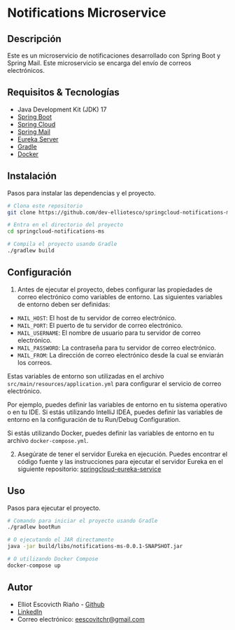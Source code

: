 # Notifications Microservice 

## Descripción
Este es un microservicio de notificaciones desarrollado con Spring Boot y Spring Mail.
Este microservicio se encarga del envío de correos electrónicos. 



## Requisitos & Tecnologías
- Java Development Kit (JDK) 17
- [Spring Boot](https://spring.io/projects/spring-boot)
- [Spring Cloud](https://spring.io/projects/spring-cloud)
- [Spring Mail](https://docs.spring.io/spring-framework/docs/3.0.x/spring-framework-reference/html/mail.html)
- [Eureka Server](https://cloud.spring.io/spring-cloud-netflix/multi/multi_spring-cloud-eureka-server.html)
- [Gradle](https://gradle.org/)
- [Docker](https://www.docker.com/)

## Instalación
Pasos para instalar las dependencias y el proyecto.

```bash
# Clona este repositorio
git clone https://github.com/dev-elliotesco/springcloud-notifications-ms.git

# Entra en el directorio del proyecto
cd springcloud-notifications-ms

# Compila el proyecto usando Gradle
./gradlew build

```

## Configuración
1. Antes de ejecutar el proyecto, debes configurar las propiedades de correo electrónico como variables de entorno. 
Las siguientes variables de entorno deben ser definidas:

- `MAIL_HOST`: El host de tu servidor de correo electrónico.
- `MAIL_PORT`: El puerto de tu servidor de correo electrónico.
- `MAIL_USERNAME`: El nombre de usuario para tu servidor de correo electrónico.
- `MAIL_PASSWORD`: La contraseña para tu servidor de correo electrónico.
- `MAIL_FROM`: La dirección de correo electrónico desde la cual se enviarán los correos.

Estas variables de entorno son utilizadas en el archivo `src/main/resources/application.yml` para configurar el servicio de correo electrónico.

Por ejemplo, puedes definir las variables de entorno en tu sistema operativo o en tu IDE. Si estás utilizando IntelliJ IDEA, puedes definir las variables de entorno en la configuración de tu Run/Debug Configuration.

Si estás utilizando Docker, puedes definir las variables de entorno en tu archivo `docker-compose.yml`.

2. Asegúrate de tener el servidor Eureka en ejecución.
   Puedes encontrar el código fuente y las instrucciones para ejecutar el servidor
   Eureka en el siguiente repositorio: [springcloud-eureka-service](https://github.com/dev-elliotesco/springcloud-eureka-service)

## Uso
Pasos para ejecutar el proyecto.

```bash
# Comando para iniciar el proyecto usando Gradle
./gradlew bootRun
```

```bash
# O ejecutando el JAR directamente
java -jar build/libs/notifications-ms-0.0.1-SNAPSHOT.jar
```

```bash
# O utilizando Docker Compose
docker-compose up
```

## Autor
- Elliot Escovicth Riaño - [Github](https://github.com/dev-elliotesco)
- [LinkedIn](https://https://www.linkedin.com/in/elliot-escovitch-580007205/)
- Correo electrónico: eescovitchr@gmail.com